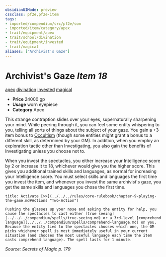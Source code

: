 ```yaml
---
obsidianUIMode: preview
cssclass: pf2e,pf2e-item
tags:
- imported/compendium/src/pf2e/som
- imported/item/category/apex
- trait/equipment/apex
- trait/school/divination
- trait/equipment/invested
- trait/magical
aliases: ["Archivist's Gaze"]
---
```

# Archivist's Gaze *Item 18*  
[apex](apex.md)  [divination](divination.md)  [invested](invested.md)  [magical](magical.md)  

- **Price** 24000 gp
- **Usage** worn eyepiece
- **Category** Apex

This strange contraption slides over your eyes, supernaturally sharpening your mind. While peering through it, you can feel some entity whispering to you, telling all sorts of things about the subject of your gaze. You gain a +3 item bonus to [Occultism](../../skills.md#Occultism) (though some entities might grant a bonus to a different skill, as determined by your GM). In addition, when you employ an exploration tactic other than Investigating, you also gain the benefits of Investigating unless you choose not to.

When you invest the spectacles, you either increase your Intelligence score by 2 or increase it to 18, whichever would give you the higher score. This gives you additional trained skills and languages, as normal for increasing your Intelligence score. You must select skills and languages the first time you invest the item, and whenever you invest the same archivist's gaze, you get the same skills and languages you chose the first time.

```ad-embed-ability
title: Activate [>>](../../../rules/core-rulebook/chapter-9-playing-the-game.md#Actions "Two-Action")

Pushing the glasses up your nose and asking the entity for help, you cause the spectacles to cast either [true seeing](../../../compendium/spells/true-seeing.md) or a 3rd-level [comprehend language](../../../compendium/spells/comprehend-language.md) on you. Because the entity tied to the spectacles chooses which one, the GM picks whichever spell is most immediately useful in your current situation (and chooses the most useful language each time the item casts comprehend language). The spell lasts for 1 minute.
```

*Source: Secrets of Magic p. 179*
